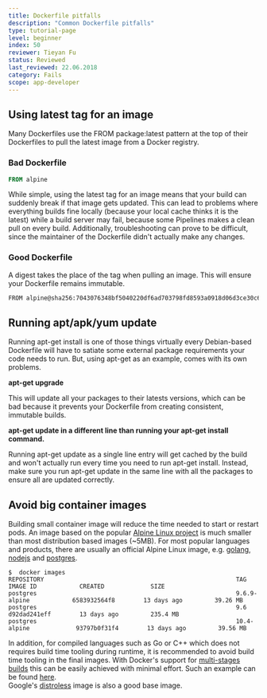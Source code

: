 ```yaml
---
title: Dockerfile pitfalls
description: "Common Dockerfile pitfalls"
type: tutorial-page
level: beginner
index: 50
reviewer: Tieyan Fu
status: Reviewed
last_reviewed: 22.06.2018
category: Fails
scope: app-developer
---
```



## Using latest tag for an image
Many Dockerfiles use the FROM package:latest pattern at the top of their Dockerfiles to pull the latest 
image from a Docker registry. 

### Bad Dockerfile

```Dockerfile
FROM alpine
```

While simple, using the latest tag for an image means that your build 
can suddenly break if that image gets updated. This can lead to problems where everything builds fine 
locally (because your local cache thinks it is the latest) while a build server may fail, because some 
Pipelines makes a clean pull on every build. Additionally, troubleshooting can prove to be 
difficult, since the maintainer of the Dockerfile didn't actually make any changes.

### Good Dockerfile
A digest takes the place of the tag when pulling an image. This will ensure your Dockerfile remains immutable.

```bash
FROM alpine@sha256:7043076348bf5040220df6ad703798fd8593a0918d06d3ce30c6c93be117e430

```
   
   
    
## Running apt/apk/yum update
Running apt-get install is one of those things virtually every Debian-based Dockerfile will have to
satiate some external package requirements your code needs to run. But, using apt-get as an example, comes with 
its own problems.

**apt-get upgrade**

This will update all your packages to their latests versions, which can be bad because it prevents your Dockerfile 
from creating consistent, immutable builds.

**apt-get update in a different line than running your apt-get install command.**


Running apt-get update as a single line entry will get cached by the build and won't actually run every 
time you need to run apt-get install. Instead, make sure you run apt-get update in the same line with all 
the packages to ensure all are updated correctly.


## Avoid big container images
Building small container image will reduce the time needed to start or restart pods. An image based on the popular 
[Alpine Linux project](http://alpinelinux.org/) is much smaller 
than most distribution based images (~5MB).  For most popular languages 
and products, there are usually an official Alpine Linux image, e.g. [golang](https://hub.docker.com/_/golang/), 
[nodejs](https://hub.docker.com/_/node/) and [postgres](https://hub.docker.com/_/postgres/).

```shell
$  docker images
REPOSITORY                                                      TAG                     IMAGE ID            CREATED             SIZE
postgres                                                        9.6.9-alpine            6583932564f8        13 days ago         39.26 MB
postgres                                                        9.6                     d92dad241eff        13 days ago         235.4 MB
postgres                                                        10.4-alpine             93797b0f31f4        13 days ago         39.56 MB
```

In addition, for compiled languages such as Go or C++ which does not requires build time tooling  during runtime, it 
is recommended to avoid build time tooling in the final images.  With Docker's support for 
[multi-stages builds](https://docs.docker.com/engine/userguide/eng-image/multistage-build/)
this can be easily achieved with minimal effort.  Such an example can be found [here](https://docs.docker.com/develop/develop-images/multistage-build/#name-your-build-stages).  
Google's [distroless](https://github.com/GoogleContainerTools/distroless) image is also a good base image.